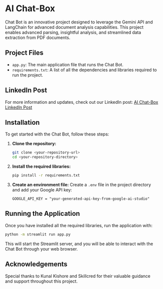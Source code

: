 # AI Chat-Box

Chat Bot is an innovative project designed to leverage the Gemini API and LangChain for advanced document analysis capabilities. This project enables advanced parsing, insightful analysis, and streamlined data extraction from PDF documents.

## Project Files

- `app.py`: The main application file that runs the Chat Bot.
- `requirements.txt`: A list of all the dependencies and libraries required to run the project.

## LinkedIn Post

For more information and updates, check out our LinkedIn post: [AI Chat-Box LinkedIn Post]([https://www.linkedin.com/posts/suraj-kumar-362360289_ai-chatbot-innovation-activity-7222146013833093120-dEX3?utm_source=share&utm_medium=member_desktop](https://www.linkedin.com/posts/madhav-gupta-125b6b31b_generativeai-innovation-aichatbot-activity-7222528504813228033-0VbH?utm_source=share&utm_medium=member_desktop))


## Installation

To get started with the Chat Bot, follow these steps:

1. **Clone the repository:**
    ```bash
    git clone <your-repository-url>
    cd <your-repository-directory>
    ```

2. **Install the required libraries:**
    ```bash
    pip install -r requirements.txt
    ```

3. **Create an environment file:**
    Create a `.env` file in the project directory and add your Google API key:
    ```plaintext
    GOOGLE_API_KEY = "your-generated-api-key-from-google-ai-studio"
    ```

## Running the Application

Once you have installed all the required libraries, run the application with:
```bash
python -m streamlit run app.py
```
This will start the Streamlit server, and you will be able to interact with the Chat Bot through your web browser.

## Acknowledgements

Special thanks to Kunal Kishore and Skillcred for their valuable guidance and support throughout this project.
